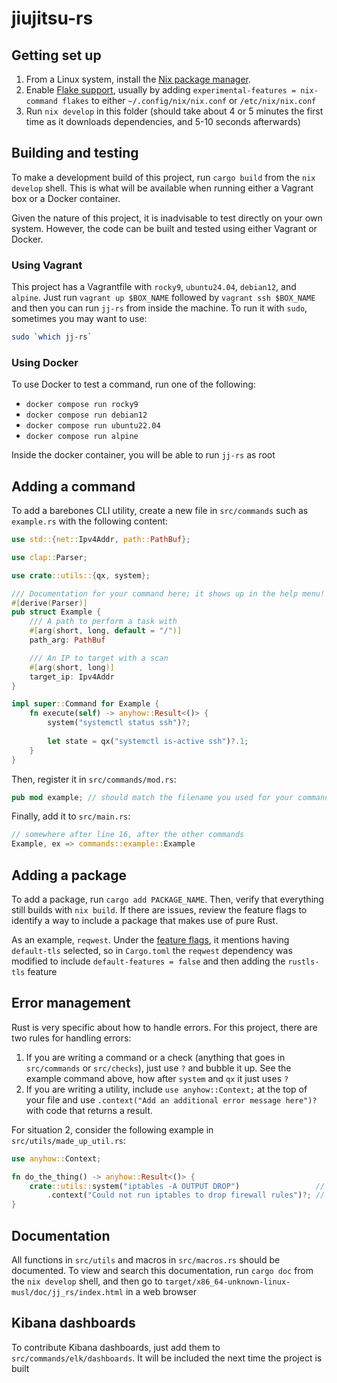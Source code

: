 # jiujitsu-rs

## Getting set up

1. From a Linux system, install the [Nix package manager](https://nixos.org/download/).
2. Enable [Flake support](https://nixos.wiki/wiki/Flakes), usually by adding `experimental-features = nix-command flakes` to either `~/.config/nix/nix.conf` or `/etc/nix/nix.conf`
3. Run `nix develop` in this folder (should take about 4 or 5 minutes the first time as it downloads dependencies, and 5-10 seconds afterwards)

## Building and testing

To make a development build of this project, run `cargo build` from the `nix develop` shell. This is what will be available when running either a Vagrant box or a Docker container.

Given the nature of this project, it is inadvisable to test directly on your own system. However, the code can be built and tested using either Vagrant or Docker.

### Using Vagrant

This project has a Vagrantfile with `rocky9`, `ubuntu24.04`, `debian12`, and `alpine`. Just run `vagrant up $BOX_NAME` followed by `vagrant ssh $BOX_NAME` and then you can run `jj-rs` from inside the machine. To run it with `sudo`, sometimes you may want to use:

``` sh
sudo `which jj-rs`
```

### Using Docker

To use Docker to test a command, run one of the following:

- `docker compose run rocky9`
- `docker compose run debian12`
- `docker compose run ubuntu22.04`
- `docker compose run alpine`

Inside the docker container, you will be able to run `jj-rs` as root

## Adding a command

To add a barebones CLI utility, create a new file in `src/commands` such as `example.rs` with the following content:

``` rust
use std::{net::Ipv4Addr, path::PathBuf};

use clap::Parser;

use crate::utils::{qx, system};

/// Documentation for your command here; it shows up in the help menu!
#[derive(Parser)]
pub struct Example {
    /// A path to perform a task with
    #[arg(short, long, default = "/")]
    path_arg: PathBuf

    /// An IP to target with a scan
    #[arg(short, long)]
    target_ip: Ipv4Addr
}

impl super::Command for Example {
    fn execute(self) -> anyhow::Result<()> {
        system("systemctl status ssh")?;
        
        let state = qx("systemctl is-active ssh")?.1;
    }
}
```

Then, register it in `src/commands/mod.rs`:

``` rust
pub mod example; // should match the filename you used for your command
```

Finally, add it to `src/main.rs`:

``` rust
// somewhere after line 16, after the other commands
Example, ex => commands::example::Example
```

## Adding a package

To add a package, run `cargo add PACKAGE_NAME`. Then, verify that everything still builds with `nix build`. If there are issues, review the feature flags to identify a way to include a package that makes use of pure Rust.

As an example, `reqwest`. Under the [feature flags](https://docs.rs/crate/reqwest/latest/features), it mentions having `default-tls` selected, so in `Cargo.toml` the `reqwest` dependency was modified to include `default-features = false` and then adding the `rustls-tls` feature

## Error management

Rust is very specific about how to handle errors. For this project, there are two rules for handling errors:

1. If you are writing a command or a check (anything that goes in `src/commands` or `src/checks`), just use `?` and bubble it up. See the example command above, how after `system` and `qx` it just uses `?`
2. If you are writing a utility, include `use anyhow::Context;` at the top of your file and use `.context("Add an additional error message here")?` with code that returns a result.

For situation 2, consider the following example in `src/utils/made_up_util.rs`:

``` rust
use anyhow::Context;

fn do_the_thing() -> anyhow::Result<()> {
    crate::utils::system("iptables -A OUTPUT DROP")                 // Function returns Result
        .context("Could not run iptables to drop firewall rules")?; // Context added before using `?`
}
```

## Documentation

All functions in `src/utils` and macros in `src/macros.rs` should be documented. To view and search this documentation, run `cargo doc` from the `nix develop` shell, and then go to `target/x86_64-unknown-linux-musl/doc/jj_rs/index.html` in a web browser

## Kibana dashboards

To contribute Kibana dashboards, just add them to `src/commands/elk/dashboards`. It will be included the next time the project is built
